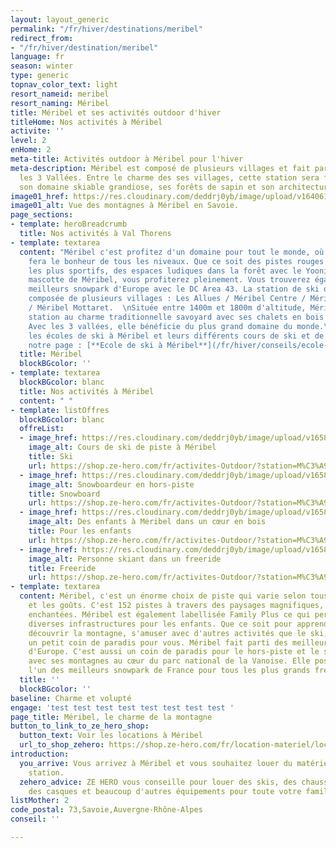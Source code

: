 ```yaml
---
layout: layout_generic
permalink: "/fr/hiver/destinations/meribel"
redirect_from:
- "/fr/hiver/destination/meribel"
language: fr
season: winter
type: generic
topnav_color_text: light
resort_nameid: meribel
resort_naming: Méribel
title: Méribel et ses activités outdoor d'hiver
titleHome: Nos activités à Méribel
activite: ''
level: 2
enHome: 2
meta-title: Activités outdoor à Méribel pour l'hiver
meta-description: Méribel est composé de plusieurs villages et fait parti du domaine
  les 3 Vallées. Entre le charme des ses villages, cette station sera féérique avec
  son domaine skiable grandiose, ses forêts de sapin et son architecture.
image01_href: https://res.cloudinary.com/deddrj0yb/image/upload/v1640611880/website/resorts/meribel/spurwing-agency-k_4m9_0PO3Q-unsplash_zjsfry.jpg
image01_alt: Vue des montagnes à Méribel en Savoie.
page_sections:
- template: heroBreadcrumb
  title: Nos activités à Val Thorens
- template: textarea
  content: "Méribel c'est profitez d'un domaine pour tout le monde, où faire du ski
    fera le bonheur de tous les niveaux. Que ce soit des pistes rouges ou noires pour
    les plus sportifs, des espaces ludiques dans la forêt avec le Yooni le Yéti, la
    mascotte de Méribel, vous profiterez pleinement. Vous trouverez également un des
    meilleurs snowpark d'Europe avec le DC Area 43. La station de ski de Méribel est
    composée de plusieurs villages : Les Allues / Méribel Centre / Méribel Village
    / Méribel Mottaret.  \nSituée entre 1400m et 1800m d'altitude, Méribel est une
    station au charme traditionnelle savoyard avec ses chalets en bois et en pierre.
    Avec les 3 vallées, elle bénéficie du plus grand domaine du monde.\n\nDécouvrez
    les écoles de ski à Méribel et leurs différents cours de ski et de snowboard dans
    notre page : [**Ecole de ski à Méribel**](/fr/hiver/conseils/ecole-ski-meribel)"
  title: Méribel
  blockBGcolor: ''
- template: textarea
  blockBGcolor: blanc
  title: Nos activités à Méribel
  content: " "
- template: listOffres
  blockBGcolor: blanc
  offreList:
  - image_href: https://res.cloudinary.com/deddrj0yb/image/upload/v1658996210/website/winter/278543636_10062359407168773_4445107599426939386_n.jpg
    image_alt: Cours de ski de piste à Méribel
    title: Ski
    url: https://shop.ze-hero.com/fr/activites-Outdoor/?station=M%C3%A9ribel&calessonstype=all&catypegenderlistsummer=all&calessonsactivitytype=Ski&start-date=
  - image_href: https://res.cloudinary.com/deddrj0yb/image/upload/v1658996208/website/winter/269953238_9469347713136615_5695710698913094842_n.jpg
    image_alt: Snowboardeur en hors-piste
    title: Snowboard
    url: https://shop.ze-hero.com/fr/activites-Outdoor/?station=M%C3%A9ribel&calessonstype=all&catypegenderlistsummer=all&calessonsactivitytype=Snowboard&start-date=
  - image_href: https://res.cloudinary.com/deddrj0yb/image/upload/v1658996201/website/winter/271138277_9504656022939117_4665647267077091834_n.jpg
    image_alt: Des enfants à Méribel dans un cœur en bois
    title: Pour les enfants
    url: https://shop.ze-hero.com/fr/activites-Outdoor/?station=M%C3%A9ribel&calessonstype=all&catypegenderlistsummer=all&calessonsactivitytype=Activit%C3%A9+non+ski&start-date=
  - image_href: https://res.cloudinary.com/deddrj0yb/image/upload/v1658839034/website/winter/pexels-pixabay-358046_1.jpg
    image_alt: Personne skiant dans un freeride
    title: Freeride
    url: https://shop.ze-hero.com/fr/activites-Outdoor/?station=M%C3%A9ribel&calessonstype=all&catypegenderlistsummer=all&calessonsactivitytype=Hors+piste&start-date=
- template: textarea
  content: Méribel, c'est un énorme choix de piste qui varie selon tous les niveaux
    et les goûts. C'est 152 pistes à travers des paysages magnifiques, des forêts
    enchantées. Méribel est également labellisée Family Plus ce qui permet d'avoir
    diverses infrastructures pour les enfants. Que ce soit pour apprendre le ski,
    découvrir la montagne, s'amuser avec d'autres activités que le ski, Méribel sera
    un petit coin de paradis pour vous. Méribel fait parti des meilleures station
    d'Europe. C'est aussi un coin de paradis pour le hors-piste et le ski de randonnée
    avec ses montagnes au cœur du parc national de la Vanoise. Elle possède également
    l'un des meilleurs snowpark de France pour tous les plus grands freestyleurs.
  title: ''
  blockBGcolor: ''
baseline: Charme et volupté
engage: 'test test test test test test test test '
page_title: Méribel, le charme de la montagne
button_to_link_to_ze_hero_shop:
  button_text: Voir les locations à Méribel
  url_to_shop_zehero: https://shop.ze-hero.com/fr/location-materiel/location-ski/location-ski-enfant?station=meribel&equipmentslug=%2Flocation-ski&rental_quality=0&oldslug=%2Flocation-ski&subslug=%2Flocation-ski-adulte&start-date=25%2F12%2F2021&number_rental_days=1
introduction:
  you_arrive: Vous arrivez à Méribel et vous souhaitez louer du matériel dans cette
    station.
  zehero_advice: ZE HERO vous conseille pour louer des skis, des chaussures de ski,
    des casques et beaucoup d'autres équipements pour toute votre famille
listMother: 2
code_postal: 73,Savoie,Auvergne-Rhône-Alpes
conseil: ''

---
```

